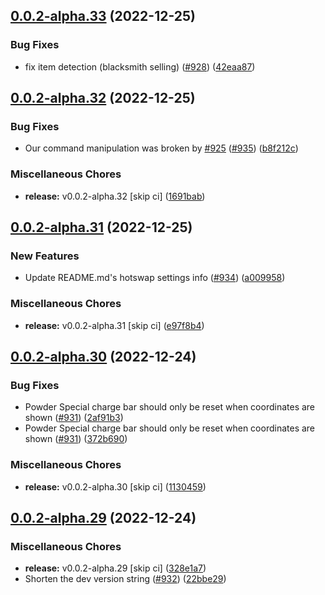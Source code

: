## [0.0.2-alpha.33](https://github.com/Wynntils/Artemis/compare/v0.0.2-alpha.32...v0.0.2-alpha.33) (2022-12-25)


### Bug Fixes

* fix item detection (blacksmith selling) ([#928](https://github.com/Wynntils/Artemis/issues/928)) ([42eaa87](https://github.com/Wynntils/Artemis/commit/42eaa875601bfd69f3c2f4b7f1ca4cd7cbb89180))

## [0.0.2-alpha.32](https://github.com/Wynntils/Artemis/compare/v0.0.2-alpha.31...v0.0.2-alpha.32) (2022-12-25)


### Bug Fixes

* Our command manipulation was broken by [#925](https://github.com/Wynntils/Artemis/issues/925) ([#935](https://github.com/Wynntils/Artemis/issues/935)) ([b8f212c](https://github.com/Wynntils/Artemis/commit/b8f212c1949a268f34591e0dd9d463c13c08fe83))


### Miscellaneous Chores

* **release:** v0.0.2-alpha.32 [skip ci] ([1691bab](https://github.com/Wynntils/Artemis/commit/1691bab967b33181830ebab3f32ae69b98417ee2))

## [0.0.2-alpha.31](https://github.com/Wynntils/Artemis/compare/v0.0.2-alpha.30...v0.0.2-alpha.31) (2022-12-25)


### New Features

* Update README.md's hotswap settings info ([#934](https://github.com/Wynntils/Artemis/issues/934)) ([a009958](https://github.com/Wynntils/Artemis/commit/a0099582c1b2318d53a20df7898923e2e8c6777c))


### Miscellaneous Chores

* **release:** v0.0.2-alpha.31 [skip ci] ([e97f8b4](https://github.com/Wynntils/Artemis/commit/e97f8b46d76bdde7356351d15e49d17b1a1adf7d))

## [0.0.2-alpha.30](https://github.com/Wynntils/Artemis/compare/v0.0.2-alpha.29...v0.0.2-alpha.30) (2022-12-24)


### Bug Fixes

* Powder Special charge bar should only be reset when coordinates are shown ([#931](https://github.com/Wynntils/Artemis/issues/931)) ([2af91b3](https://github.com/Wynntils/Artemis/commit/2af91b35460a185bfe5ddfabb77a586db4557e39))
* Powder Special charge bar should only be reset when coordinates are shown ([#931](https://github.com/Wynntils/Artemis/issues/931)) ([372b690](https://github.com/Wynntils/Artemis/commit/372b690ff12faa59174a16ead180d8e0de21e4d4))


### Miscellaneous Chores

* **release:** v0.0.2-alpha.30 [skip ci] ([1130459](https://github.com/Wynntils/Artemis/commit/113045964f244bc40390049c77837b4dff74aa9a))

## [0.0.2-alpha.29](https://github.com/Wynntils/Artemis/compare/v0.0.2-alpha.28...v0.0.2-alpha.29) (2022-12-24)


### Miscellaneous Chores

* **release:** v0.0.2-alpha.29 [skip ci] ([328e1a7](https://github.com/Wynntils/Artemis/commit/328e1a7addf877c29e343b11454b1cc716cfa6ce))
* Shorten the dev version string ([#932](https://github.com/Wynntils/Artemis/issues/932)) ([22bbe29](https://github.com/Wynntils/Artemis/commit/22bbe29a9d86c1c58ee68779f67bc4c2a6929e05))

